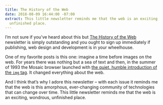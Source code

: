 ```yaml
---
title: The History of the Web
date: 2018-08-09 16:44:00 -07:00
extract: This little newsletter reminds me that the web is an exciting, wondrous,
  unfinished place.
---
```


I’m not sure if you’ve heard about this but [The History of the Web](https://thehistoryoftheweb.com/) newsletter is simply outstanding and you ought to sign up immediately if publishing, web design and development is in your wheelhouse. 

One of my favorite posts is this one: imagine a time before images on the web. For years there was nothing but a sea of text and then, in the summer of 1993 the Mosaic browser launched with [the quiet, humble introduction of the `img` tag](https://thehistoryoftheweb.com/the-origin-of-the-img-tag/). It changed everything about the web. 

And I think that’s why I adore this newsletter – with each issue it reminds me that the web is this amorphous, ever-changing community of technologies that can change over time. This little newsletter reminds me that the web is an exciting, wondrous, unfinished place.

  
